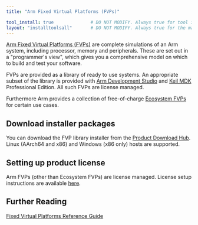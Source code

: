 ```yaml
---
title: "Arm Fixed Virtual Platforms (FVPs)"

tool_install: true              # DO NOT MODIFY. Always true for tool installs
layout: "installtoolsall"       # DO NOT MODIFY. Always true for the main page of tool installs
---
```

[Arm Fixed Virtual Platforms (FVPs)](https://developer.arm.com/Tools%20and%20Software/Fixed%20Virtual%20Platforms) are complete simulations of an Arm system, including processor, memory and peripherals. These are set out in a "programmer's view", which gives you a comprehensive model on which to build and test your software.

FVPs are provided as a library of ready to use systems. An appropriate subset of the library is provided with [Arm Development Studio](https://developer.arm.com/Tools%20and%20Software/Arm%20Development%20Studio) and [Keil MDK](https://www2.keil.com/mdk5) Professional Edition. All such FVPs are license managed.

Furthermore Arm provides a collection of free-of-charge [Ecosystem FVPs](../ecosystem_fvp) for certain use cases.

## Download installer packages

You can download the FVP library installer from the [Product Download Hub](https://developer.arm.com/downloads/view/FM000A). Linux (AArch64 and x86) and Windows (x86 only) hosts are supported.

## Setting up product license

Arm FVPs (other than Ecosystem FVPs) are license managed. License setup instructions are available [here](../license/).

## Further Reading

   [Fixed Virtual Platforms Reference Guide](https://developer.arm.com/documentation/100966)
